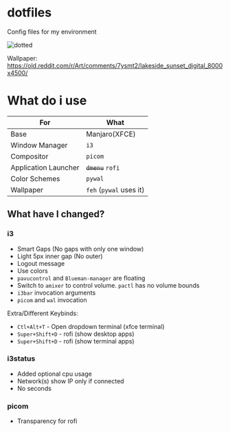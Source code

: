 # dotfiles
Config files for my environment

![dotted](https://kekvrose.me/static/dotfiles-display.png)

Wallpaper: https://old.reddit.com/r/Art/comments/7ysmt2/lakeside_sunset_digital_8000x4500/


# What do i use

|**For**| **What**|
|---|---|
|Base|Manjaro(XFCE)|
|Window Manager| `i3`|
|Compositor|`picom`|
|Application Launcher| ~~`dmenu`~~ `rofi`|
|Color Schemes| `pywal`|
|Wallpaper| `feh` (`pywal` uses it)|


## What have I changed?
### i3

- Smart Gaps (No gaps with only one window)
- Light 5px inner gap (No outer)
- Logout message
- Use colors
- `pavucontrol` and `Blueman-manager` are floating
- Switch to `amixer` to control volume. `pactl` has no volume bounds
- `i3bar` invocation arguments
- `picom` and `wal` invocation

Extra/Different Keybinds:
- `Ctl+Alt+T` - Open dropdown terminal (xfce terminal)
- `Super+Shift+D` - rofi (show desktop apps)
- `Super+Shift+D` - rofi (show terminal apps)

### i3status

- Added optional cpu usage
- Network(s) show IP only if connected
- No seconds

### picom
- Transparency for rofi